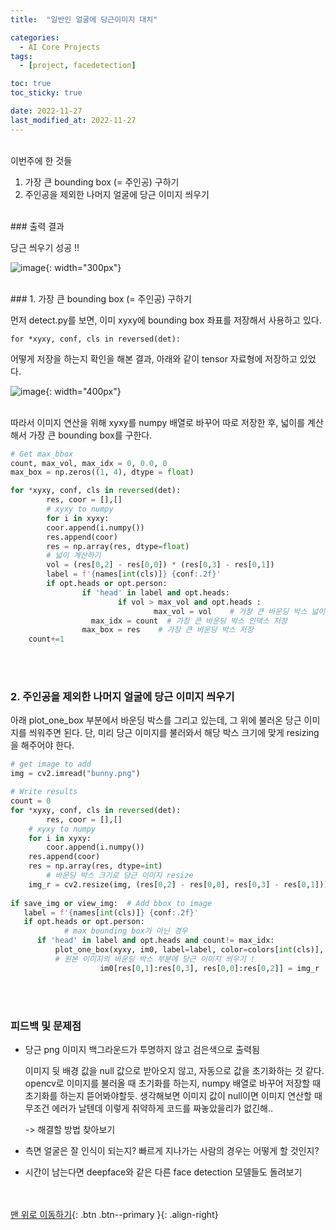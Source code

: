 ```yaml
---
title:  "일반인 얼굴에 당근이미지 대치" 

categories:
  - AI Core Projects
tags:
  - [project, facedetection]

toc: true
toc_sticky: true

date: 2022-11-27
last_modified_at: 2022-11-27
---
```



<br/> 
이번주에 한 것들 

1. 가장 큰  bounding box (= 주인공) 구하기
2. 주인공을 제외한 나머지 얼굴에 당근 이미지 씌우기 


<br/> 
### 출력 결과

당근 씌우기 성공 !!

![image](https://user-images.githubusercontent.com/86834982/204151594-e925fe95-dcf1-478c-9dff-a888bb7e21a1.png){: width="300px"}  



<br/> 
### 1. 가장 큰 bounding box (= 주인공) 구하기

먼저 detect.py를 보면, 이미 xyxy에 bounding box 좌표를 저장해서 사용하고 있다. 

`for *xyxy, conf, cls in reversed(det):`

어떻게 저장을 하는지 확인을 해본 결과, 아래와 같이 tensor 자료형에 저장하고 있었다. 

![image](https://user-images.githubusercontent.com/86834982/204151593-1a7aaebd-d7c0-4d2c-bb30-580a306f24b7.png){: width="400px"}  

<br/> 
따라서 이미지 연산을 위해 xyxy를 numpy 배열로 바꾸어 따로 저장한 후, 넓이를 계산해서 가장 큰 bounding box를 구한다. 

```python
# Get max_bbox
count, max_vol, max_idx = 0, 0.0, 0
max_box = np.zeros((1, 4), dtype = float)

for *xyxy, conf, cls in reversed(det):
		res, coor = [],[]
		# xyxy to numpy
		for i in xyxy:
		coor.append(i.numpy())
		res.append(coor)
		res = np.array(res, dtype=float)
		# 넓이 계산하기 
		vol = (res[0,2] - res[0,0]) * (res[0,3] - res[0,1])
		label = f'{names[int(cls)]} {conf:.2f}'
		if opt.heads or opt.person:
				if 'head' in label and opt.heads:
						if vol > max_vol and opt.heads :
								max_vol = vol    # 가장 큰 바운딩 박스 넓이 저장
	              max_idx = count  # 가장 큰 바운딩 박스 인덱스 저장
                max_box = res    # 가장 큰 바운딩 박스 저장 
    count+=1
```


<br/> <br/> 
### 2. 주인공을 제외한 나머지 얼굴에 당근 이미지 씌우기

아래 plot_one_box 부분에서 바운딩 박스를 그리고 있는데, 그 위에 불러온 당근 이미지를 씌워주면 된다. 단, 미리 당근 이미지를 불러와서 해당 박스 크기에 맞게 resizing을 해주어야 한다. 

```python
# get image to add
img = cv2.imread("bunny.png")

# Write results
count = 0
for *xyxy, conf, cls in reversed(det):
		res, coor = [],[]
    # xyxy to numpy
    for i in xyxy:
        coor.append(i.numpy())
    res.append(coor)
    res = np.array(res, dtype=int)
		# 바운딩 박스 크기로 당근 이미지 resize 
    img_r = cv2.resize(img, (res[0,2] - res[0,0], res[0,3] - res[0,1]))
                    
if save_img or view_img:  # Add bbox to image
   label = f'{names[int(cls)]} {conf:.2f}'
   if opt.heads or opt.person:
			# max bounding box가 아닌 경우 
      if 'head' in label and opt.heads and count!= max_idx: 
          plot_one_box(xyxy, im0, label=label, color=colors[int(cls)], line_thickness=3)
          # 원본 이미지의 바운딩 박스 부분에 당근 이미지 씌우기 !
					im0[res[0,1]:res[0,3], res[0,0]:res[0,2]] = img_r
```


<br/> <br/> 
### 피드백 및 문제점

- 당근 png 이미지 백그라운드가 투명하지 않고 검은색으로 출력됨
    
    이미지 뒷 배경 값을 null 값으로 받아오지 않고, 자동으로 값을 초기화하는 것 같다. opencv로 이미지를 불러올 때 초기화를 하는지, numpy 배열로 바꾸어 저장할 때 초기화를 하는지 뜯어봐야할듯. 생각해보면 이미지 값이 null이면 이미지 연산할 때 무조건 에러가 날텐데 이렇게 취약하게 코드를 짜놓았을리가 없긴해..
    
     -> 해결할 방법 찾아보기
    
- 측면 얼굴은 잘 인식이 되는지? 빠르게 지나가는 사람의 경우는 어떻게 할 것인지?
- 시간이 남는다면 deepface와 같은 다른 face detection 모델들도 돌려보기

<br/><br/>
[맨 위로 이동하기](#){: .btn .btn--primary }{: .align-right}
